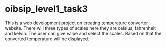 # oibsip_level1_task3
This is a web development project on creating temperature converter website. There will three types of scales here they are celsius, fahrenheit and kelvin. The user can give value and select the scales. Based on that the converted temperature will be displayed.

